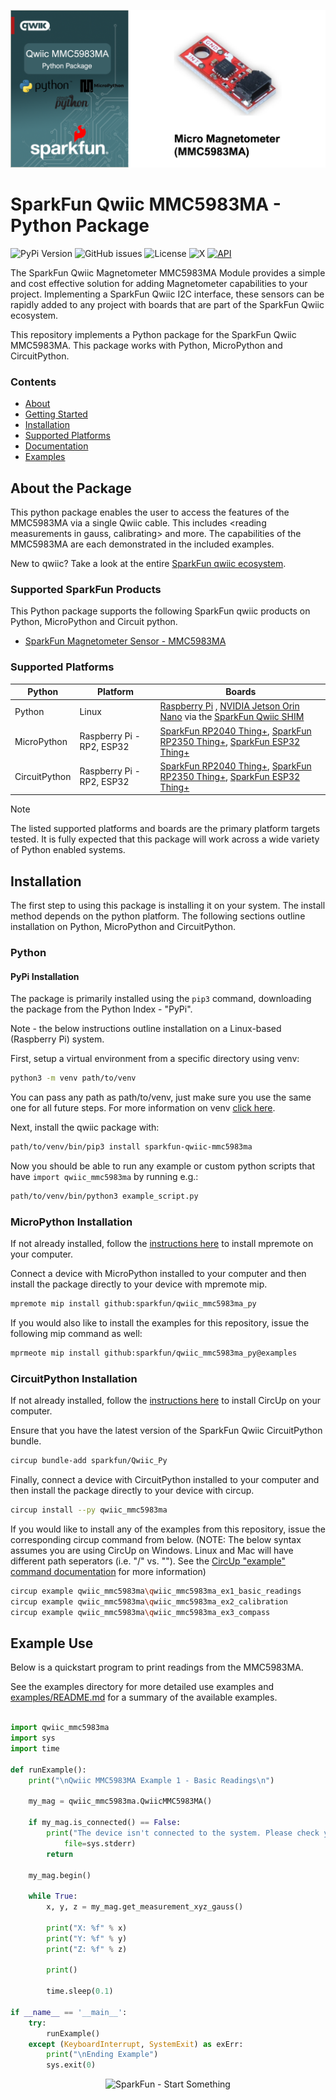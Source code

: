 ![Qwiic MMC5983MA - Python Package](docs/images/gh-banner.png "qwiic MMC5983MA Python Package")

# SparkFun Qwiic MMC5983MA - Python Package

![PyPi Version](https://img.shields.io/pypi/v/sparkfun_qwiic_mmc5983ma)
![GitHub issues](https://img.shields.io/github/issues/sparkfun/qwiic_mmc5983ma_py)
![License](https://img.shields.io/github/license/sparkfun/qwiic_mmc5983ma_py)
![X](https://img.shields.io/twitter/follow/sparkfun)
[![API](https://img.shields.io/badge/API%20Reference-blue)](https://docs.sparkfun.com/qwiic_mmc5983ma_py/classqwiic__mmc5983ma_1_1_qwiic_m_m_c5983_m_a.html)

The SparkFun Qwiic Magnetometer MMC5983MA Module provides a simple and cost effective solution for adding Magnetometer capabilities to your project. Implementing a SparkFun Qwiic I2C interface, these sensors can be rapidly added to any project with boards that are part of the SparkFun Qwiic ecosystem.

This repository implements a Python package for the SparkFun Qwiic MMC5983MA. This package works with Python, MicroPython and CircuitPython.

### Contents

* [About](#about-the-package)
* [Getting Started](#getting-started)
* [Installation](#installation)
* [Supported Platforms](#supported-platforms)
* [Documentation](https://docs.sparkfun.com/qwiic_mmc5983ma_py/classqwiic__mmc5983ma_1_1_qwiic_m_m_c5983_m_a.html)
* [Examples](#examples)

## About the Package

This python package enables the user to access the features of the MMC5983MA via a single Qwiic cable. This includes <reading measurements in gauss, calibrating> and more. The capabilities of the MMC5983MA are each demonstrated in the included examples.

New to qwiic? Take a look at the entire [SparkFun qwiic ecosystem](https://www.sparkfun.com/qwiic).

### Supported SparkFun Products

This Python package supports the following SparkFun qwiic products on Python, MicroPython and Circuit python. 

* [SparkFun Magnetometer Sensor - MMC5983MA](https://www.sparkfun.com/products/19921)

### Supported Platforms

| Python | Platform | Boards |
|--|--|--|
| Python | Linux | [Raspberry Pi](https://www.sparkfun.com/raspberry-pi-5-8gb.html) , [NVIDIA Jetson Orin Nano](https://www.sparkfun.com/nvidia-jetson-orin-nano-developer-kit.html) via the [SparkFun Qwiic SHIM](https://www.sparkfun.com/sparkfun-qwiic-shim-for-raspberry-pi.html) |
| MicroPython | Raspberry Pi - RP2, ESP32 | [SparkFun RP2040 Thing+](https://www.sparkfun.com/sparkfun-thing-plus-rp2040.html), [SparkFun RP2350 Thing+](https://www.sparkfun.com/sparkfun-thing-plus-rp2350.html), [SparkFun ESP32 Thing+](https://www.sparkfun.com/sparkfun-thing-plus-esp32-wroom-usb-c.html)
|CircuitPython | Raspberry Pi - RP2, ESP32 | [SparkFun RP2040 Thing+](https://www.sparkfun.com/sparkfun-thing-plus-rp2040.html), [SparkFun RP2350 Thing+](https://www.sparkfun.com/sparkfun-thing-plus-rp2350.html), [SparkFun ESP32 Thing+](https://www.sparkfun.com/sparkfun-thing-plus-esp32-wroom-usb-c.html)

> [!NOTE]
> The listed supported platforms and boards are the primary platform targets tested. It is fully expected that this package will work across a wide variety of Python enabled systems. 

## Installation 

The first step to using this package is installing it on your system. The install method depends on the python platform. The following sections outline installation on Python, MicroPython and CircuitPython.

### Python 

#### PyPi Installation

The package is primarily installed using the `pip3` command, downloading the package from the Python Index - "PyPi". 

Note - the below instructions outline installation on a Linux-based (Raspberry Pi) system.

First, setup a virtual environment from a specific directory using venv:
```sh
python3 -m venv path/to/venv
```
You can pass any path as path/to/venv, just make sure you use the same one for all future steps. For more information on venv [click here](https://docs.python.org/3/library/venv.html).

Next, install the qwiic package with:
```sh
path/to/venv/bin/pip3 install sparkfun-qwiic-mmc5983ma
```
Now you should be able to run any example or custom python scripts that have `import qwiic_mmc5983ma` by running e.g.:
```sh
path/to/venv/bin/python3 example_script.py
```

### MicroPython Installation
If not already installed, follow the [instructions here](https://docs.micropython.org/en/latest/reference/mpremote.html) to install mpremote on your computer.

Connect a device with MicroPython installed to your computer and then install the package directly to your device with mpremote mip.
```sh
mpremote mip install github:sparkfun/qwiic_mmc5983ma_py
```

If you would also like to install the examples for this repository, issue the following mip command as well:
```sh
mprmeote mip install github:sparkfun/qwiic_mmc5983ma_py@examples
```

### CircuitPython Installation
If not already installed, follow the [instructions here](https://docs.circuitpython.org/projects/circup/en/latest/#installation) to install CircUp on your computer.

Ensure that you have the latest version of the SparkFun Qwiic CircuitPython bundle. 
```sh
circup bundle-add sparkfun/Qwiic_Py
```

Finally, connect a device with CircuitPython installed to your computer and then install the package directly to your device with circup.
```sh
circup install --py qwiic_mmc5983ma
```

If you would like to install any of the examples from this repository, issue the corresponding circup command from below. (NOTE: The below syntax assumes you are using CircUp on Windows. Linux and Mac will have different path seperators (i.e. "/" vs. "\"). See the [CircUp "example" command documentation](https://learn.adafruit.com/keep-your-circuitpython-libraries-on-devices-up-to-date-with-circup/example-command) for more information)

```sh
circup example qwiic_mmc5983ma\qwiic_mmc5983ma_ex1_basic_readings
circup example qwiic_mmc5983ma\qwiic_mmc5983ma_ex2_calibration
circup example qwiic_mmc5983ma\qwiic_mmc5983ma_ex3_compass
```

Example Use
 ---------------
Below is a quickstart program to print readings from the MMC5983MA.

See the examples directory for more detailed use examples and [examples/README.md](https://github.com/sparkfun/qwiic_mmc5983ma_py/blob/main/examples/README.md) for a summary of the available examples.

```python

import qwiic_mmc5983ma
import sys
import time

def runExample():
	print("\nQwiic MMC5983MA Example 1 - Basic Readings\n")

	my_mag = qwiic_mmc5983ma.QwiicMMC5983MA()

	if my_mag.is_connected() == False:
		print("The device isn't connected to the system. Please check your connection", \
			file=sys.stderr)
		return

	my_mag.begin()

	while True:
		x, y, z = my_mag.get_measurement_xyz_gauss()

		print("X: %f" % x)
		print("Y: %f" % y)
		print("Z: %f" % z)

		print()

		time.sleep(0.1)

if __name__ == '__main__':
	try:
		runExample()
	except (KeyboardInterrupt, SystemExit) as exErr:
		print("\nEnding Example")
		sys.exit(0)
```
<p align="center">
<img src="https://cdn.sparkfun.com/assets/custom_pages/3/3/4/dark-logo-red-flame.png" alt="SparkFun - Start Something">
</p>
